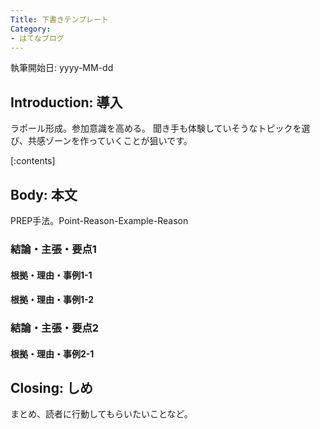 ```yaml
---
Title: 下書きテンプレート
Category:
- はてなブログ
---
```


<!--
Who? 読に？
What? 何を伝えたいのか？
Why? なぜ？Whoに期待する行動は？
How? どうやって伝える？（PREPなど）
-->

執筆開始日: yyyy-MM-dd

## Introduction: 導入

ラポール形成。参加意識を高める。
聞き手も体験していそうなトピックを選び、共感ゾーンを作っていくことが狙いです。

[:contents]

## Body: 本文

PREP手法。Point-Reason-Example-Reason

### 結論・主張・要点1

#### 根拠・理由・事例1-1

#### 根拠・理由・事例1-2

### 結論・主張・要点2

#### 根拠・理由・事例2-1

## Closing: しめ

まとめ、読者に行動してもらいたいことなど。
